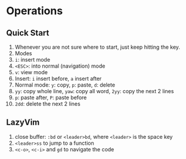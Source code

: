 # Operations

## Quick Start

1. Whenever you are not sure where to start, just keep hitting the <ESC> key.
1. Modes
  1. `i`: insert mode
  1. `<ESC>`: into normal (navigation) mode
  1. `v`: view mode
1. Insert: `i` insert before, `a` insert after
1. Normal mode: `y`: copy, `p`: paste, `d`: delete
  1. `yy`: copy whole line, `yaw`: copy all word, `2yy`: copy the next 2 lines
  1. `p`: paste after, `P`: paste before
  1. `2dd`: delete the next 2 lines

## LazyVim

1. close buffer: `:bd` or `<leader>bd`, where `<leader>` is the space key
1. `<leader>ss` to jump to a function
1. `<c-o>`, `<c-i>` and `gd` to navigate the code
